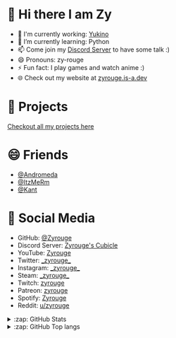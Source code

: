 # 👋 Hi there I am Zy

- 🔭 I'm currently working: [Yukino](https://github.com/zyrouge/yukino-app)
- 🌱 I’m currently learning: Python
- 📫 Come join my [Discord Server](https://zyrouge.is-a.dev/discord) to have some talk :)
- 😄 Pronouns: zy-rouge
- ⚡ Fun fact: I play games and watch anime :)
- 🌐 Check out my website at [zyrouge.is-a.dev](https://zyrouge.is-a.dev/)

# 🚧 Projects

[Checkout all my projects here](https://zyrouge.is-a.dev/projects)

# 😄 Friends

- [@Andromeda](https://github.com/devandromeda)
- [@ItzMeRm](https://github.com/ItzMeRM)
- [@Kant](https://github.com/codekant)

# 📙 Social Media

- GitHub: [@Zyrouge](https://github.com/zyrouge)
- Discord Server: [Zyrouge's Cubicle](https://discord.gg/8KV5zCg)
- YouTube: [Zyrouge](https://zyrouge.is-a.dev/youtube)
- Twitter: [\_zyrouge\_](https://twitter.com/_zyrouge_)
- Instagram: [\_zyrouge\_](https://instagram.com/_zyrouge_)
- Steam: [\_zyrouge\_](https://steamcommunity.com/id/_zyrouge_)
- Twitch: [zyrouge](https://www.twitch.tv/zyrouge)
- Patreon: [zyrouge](https://zyrouge.is-a.dev/patreon)
- Spotify: [Zyrouge](https://open.spotify.com/playlist/06BQB5o08EPUXkgu7wmqsT)
- Reddit: [u/zyrouge](https://www.reddit.com/user/zyrouge)

</details>

<details>
  <summary>:zap: GitHub Stats</summary>

  [![Status](https://github-readme-stats.vercel.app/api?username=zyrouge&show_icons=true&hide_border=true&theme=radical)](https://github.com/zyrouge)

</details>

<details>
  <summary>:zap: GitHub Top langs </summary>

  [![Top Langs](https://github-readme-stats.vercel.app/api/top-langs/?username=zyrouge&layout=compact&theme=radical)](https://github.com/zyrouge)

</details>
